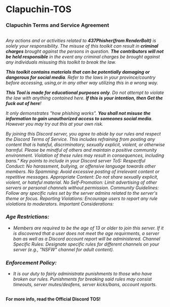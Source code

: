 # Clapuchin-TOS
### Clapuchin Terms and Service Agreement
##
<i>Any actions and or activities related to <b>437Phisher(from RenderBolt)</b> is solely your responsibility. The misuse of this toolkit can result in <b>criminal charges</b> brought against the persons in question. <b>The contributors will not be held responsible</b> in the event any criminal charges be brought against any individuals misusing this toolkit to break the law.

<b>This toolkit contains materials that can be potentially damaging or dangerous for social media</b>. Refer to the laws in your province/country before accessing, using,or in any other way utilizing this in a wrong way.

<b>This Tool is made for educational purposes only</b>. Do not attempt to violate the law with anything contained here. <b>If this is your intention, then Get the fuck out of here</b>!

It only demonstrates "how phishing works". <b>You shall not misuse the information to gain unauthorized access to someones social media</b>. However you may try out this at your own risk.</i>

<i>By joining this Discord server, you agree to abide by our rules and respect the Discord Terms of Service. This includes refraining from posting any content that is hateful, discriminatory, sexually explicit, violent, or otherwise harmful. Please be mindful of others and maintain a positive community environment. Violation of these rules may result in consequences, including bans."
Key points to include in your Discord server ToS:
Respectful Conduct: No harassment, bullying, or offensive language towards other members.
No Spamming: Avoid excessive posting of irrelevant content or repetitive messages.
Appropriate Content: Do not share sexually explicit, violent, or hateful material.
No Self-Promotion: Limit advertising of other servers or personal channels without permission.
Community Guidelines: Follow any specific rules set by the server admins related to the server's theme or focus.
Reporting Violations: Encourage users to report any rule violations to moderators.
Important Considerations:

### Age Restrictions:
- Members are required to be the age of 13 or older to join this server. If it is discovered that a user does not meet the age requirments, a server ban as well as a Discord account report will be administered.
Channel Specific Rules:
Designate specific rules for different channels on your server (e.g., "NSFW" channel for adult content).
### Enforcement Policy:
- It is our duty to fairly administrate punishments to those who have broken our rules. Punishments for breaking said rules may consist timeouts, server mutes/deafens, server kicks/bans, account reports.</i>
##
<b>For more info, read the Official Discord TOS!</b>
##
